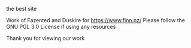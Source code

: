 the best site

Work of Fazented and Duskire for https://www.finn.nz/
Please follow the GNU PGL 3.0 License if using any resources

Thank you for viewing our work

